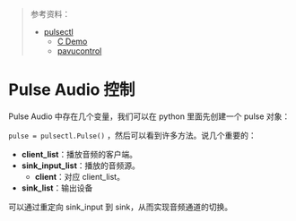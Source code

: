 > 参考资料：
>
> - [pulsectl](https://pypi.org/project/pulsectl/)
>   - [C Demo](https://gist.github.com/dailongquan/fc0aa1aa09f6dcaf4ad107837fde3d27)
>   - [pavucontrol](https://github.com/pulseaudio/pavucontrol)

# Pulse Audio 控制

Pulse Audio 中存在几个变量，我们可以在 python 里面先创建一个 pulse 对象：

`pulse = pulsectl.Pulse()` ，然后可以看到许多方法。说几个重要的：

- **client_list**：播放音频的客户端。
- **sink_input_list**：播放的音频源。
  - **client**：对应 client_list。
- **sink_list**：输出设备

可以通过重定向 sink_input 到 sink，从而实现音频通道的切换。